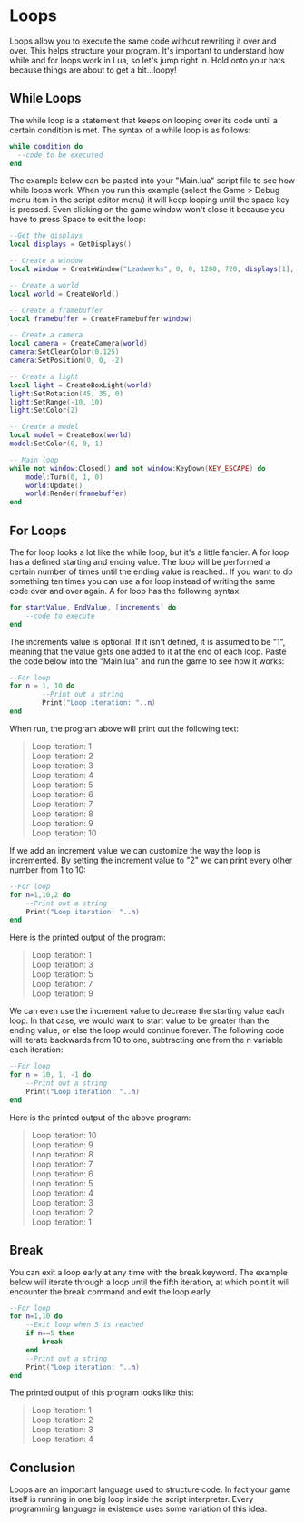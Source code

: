# Loops

Loops allow you to execute the same code without rewriting it over and over.  This helps structure your program.  It's important to understand how while and for loops work in Lua, so let's jump right in. Hold onto your hats because things are about to get a bit...loopy!

## While Loops

The while loop is a statement that keeps on looping over its code until a certain condition is met. The syntax of a while loop is as follows:
```lua
while condition do
  --code to be executed
end
```

The example below can be pasted into your "Main.lua" script file to see how while loops work.  When you run this example (select the Game > Debug menu item in the script editor menu) it will keep looping until the space key is pressed.  Even clicking on the game window won't close it because you have to press Space to exit the loop:
```lua
--Get the displays
local displays = GetDisplays()

-- Create a window
local window = CreateWindow("Leadwerks", 0, 0, 1280, 720, displays[1], WINDOW_CENTER | WINDOW_TITLEBAR)

-- Create a world
local world = CreateWorld()

-- Create a framebuffer
local framebuffer = CreateFramebuffer(window)

-- Create a camera
local camera = CreateCamera(world)
camera:SetClearColor(0.125)
camera:SetPosition(0, 0, -2)

-- Create a light
local light = CreateBoxLight(world)
light:SetRotation(45, 35, 0)
light:SetRange(-10, 10)
light:SetColor(2)

-- Create a model
local model = CreateBox(world)
model:SetColor(0, 0, 1)

-- Main loop
while not window:Closed() and not window:KeyDown(KEY_ESCAPE) do
    model:Turn(0, 1, 0)
    world:Update()
    world:Render(framebuffer)
end
```

## For Loops

The for loop looks a lot like the while loop, but it's a little fancier.  A for loop has a defined starting and ending value.  The loop will be performed a certain number of times until the ending value is reached.. If you want to do something ten times you can use a for loop instead of writing the same code over and over again.
A for loop has the following syntax:
```lua
for startValue, EndValue, [increments] do
	--code to execute
end
```

The increments value is optional.  If it isn't defined, it is assumed to be "1", meaning that the value gets one added to it at the end of each loop.  Paste the code below into the "Main.lua" and run the game to see how it works:
```lua
--For loop
for n = 1, 10 do
        --Print out a string
        Print("Loop iteration: "..n)
end
```
When run, the program above will print out the following text:
> Loop iteration: 1  
Loop iteration: 2  
Loop iteration: 3  
Loop iteration: 4  
Loop iteration: 5  
Loop iteration: 6  
Loop iteration: 7  
Loop iteration: 8  
Loop iteration: 9  
Loop iteration: 10  

If we add an increment value we can customize the way the loop is incremented.  By setting the increment value to "2" we can print every other number from 1 to 10:
```lua
--For loop
for n=1,10,2 do
	--Print out a string
	Print("Loop iteration: "..n)
end
```
Here is the printed output of the program:
> Loop iteration: 1  
Loop iteration: 3  
Loop iteration: 5  
Loop iteration: 7  
Loop iteration: 9  

We can even use the increment value to decrease the starting value each loop.  In that case, we would want to start value to be greater than the ending value, or else the loop would continue forever.  The following code will iterate backwards from 10 to one, subtracting one from the n variable each iteration:
```lua
--For loop
for n = 10, 1, -1 do
	--Print out a string
	Print("Loop iteration: "..n)
end
```
Here is the printed output of the above program:
> Loop iteration: 10  
Loop iteration: 9  
Loop iteration: 8  
Loop iteration: 7  
Loop iteration: 6  
Loop iteration: 5  
Loop iteration: 4  
Loop iteration: 3  
Loop iteration: 2  
Loop iteration: 1  

## Break

You can exit a loop early at any time with the break keyword.  The example below will iterate through a loop until the fifth iteration, at which point it will encounter the break command and exit the loop early.
```lua
--For loop
for n=1,10 do
	--Exit loop when 5 is reached
	if n==5 then
		break
	end
	--Print out a string
	Print("Loop iteration: "..n)
end
```
The printed output of this program looks like this:

> Loop iteration: 1  
Loop iteration: 2  
Loop iteration: 3  
Loop iteration: 4  

## Conclusion
Loops are an important language used to structure code.  In fact your game itself is running in one big loop inside the script interpreter.  Every programming language in existence uses some variation of this idea.
